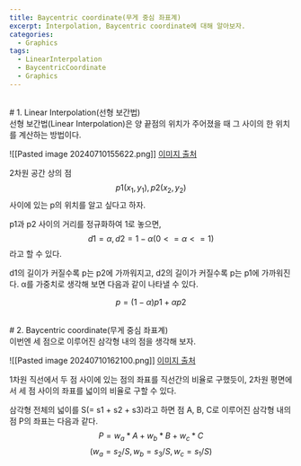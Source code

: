 ```yaml
---
title: Baycentric coordinate(무게 중심 좌표계)
excerpt: Interpolation, Baycentric coordinate에 대해 알아보자.
categories:
  - Graphics
tags:
  - LinearInterpolation
  - BaycentricCoordinate
  - Graphics
---
```

<br>
# 1. Linear Interpolation(선형 보간법)
<br>
선형 보간법(Linear Interpolation)은 양 끝점의 위치가 주어졌을 때 그 사이의 한 위치를 계산하는 방법이다.

![[Pasted image 20240710155622.png]]
[이미지 출처](https://ko.wikipedia.org/wiki/%EC%84%A0%ED%98%95_%EB%B3%B4%EA%B0%84%EB%B2%95)

2차원 공간 상의 점 $$p1(x_1, y_1), p2(x_2, y_2)$$ 사이에 있는 p의 위치를 알고 싶다고 하자.

p1과 p2 사이의 거리를 정규화하여 1로 놓으면, $$d1 = α, d2 = 1 - α(0<=α<=1)$$라고 할 수 있다.

d1의 길이가 커질수록 p는 p2에 가까워지고, d2의 길이가 커질수록 p는 p1에 가까워진다.
α를 가중치로 생각해 보면 다음과 같이 나타낼 수 있다.

$$p = (1 - α)p1 + αp2$$

<br>
# 2. Baycentric coordinate(무게 중심 좌표계)
<br>
이번엔 세 점으로 이루어진 삼각형 내의 점을 생각해 보자.

![[Pasted image 20240710162100.png]]
[이미지 출처](https://blog.naver.com/gt7461/220583985623)

1차원 직선에서 두 점 사이에 있는 점의 좌표를 직선간의 비율로 구했듯이, 2차원 평면에서 세 점 사이의 좌표를 넓이의 비율로 구할 수 있다.

삼각형 전체의 넓이를 S(= s1 + s2 + s3)라고 하면 점 A, B, C로 이루어진 삼각형 내의 점 P의 좌표는 다음과 같다.
$$P = w_a*A + w_b * B + w_c * C$$
$$ (w_a = s_2 / S, w_b = s_3 / S, w_c = s_1 / S) $$
